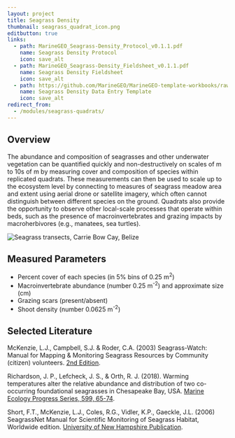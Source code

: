 ```yaml
---
layout: project
title: Seagrass Density
thumbnail: seagrass_quadrat_icon.png
editbutton: true
links:
  - path: MarineGEO_Seagrass-Density_Protocol_v0.1.1.pdf
    name: Seagrass Density Protocol
    icon: save_alt
  - path: MarineGEO_Seagrass-Density_Fieldsheet_v0.1.1.pdf
    name: Seagrass Density Fieldsheet
    icon: save_alt
  - path: https://github.com/MarineGEO/MarineGEO-template-workbooks/raw/master/seagrass-density/MarineGEO_Seagrass-Density_Data-Entry-Template.xlsx
    name: Seagrass Density Data Entry Template
    icon: save_alt
redirect_from:
  - /modules/seagrass-quadrats/
---
```


## Overview
The abundance and composition of seagrasses and other underwater vegetation can be quantified quickly and non-destructively on scales of m to 10s of m by measuring cover and composition of species within replicated quadrats. These measurements can then be used to scale up to the ecosystem level by connecting to measures of seagrass meadow area and extent using aerial drone or satellite imagery, which often cannot distinguish between different species on the ground. Quadrats also provide the opportunity to observe other local-scale processes that operate within beds, such as the presence of macroinvertebrates and grazing impacts by macroherbivores (e.g., manatees, sea turtles).

![Seagrass transects, Carrie Bow Cay, Belize]({{site.baseurl}}/assets/modules/seagrass-density/seagrass_quadrats_landing_page.jpg)

## Measured Parameters
  - Percent cover of each species (in 5% bins of 0.25 m<sup>2</sup>)
  - Macroinvertebrate abundance (number 0.25 m<sup>-2</sup>) and approximate size (cm)
  - Grazing scars (present/absent)
  - Shoot density (number 0.0625 m<sup>-2</sup>)


## Selected Literature
McKenzie, L.J., Campbell, S.J. & Roder, C.A. (2003) Seagrass-Watch: Manual for Mapping & Monitoring Seagrass Resources by Community (citizen) volunteers. [2nd Edition](http://www.seagrasswatch.org/Methods/Manuals/SeagrassWatch_monitoring_guidelines_2ndEdition.pdf).

Richardson, J. P., Lefcheck, J. S., & Orth, R. J. (2018). Warming temperatures alter the relative abundance and distribution of two co-occurring foundational seagrasses in Chesapeake Bay, USA. [Marine Ecology Progress Series, 599, 65-74](http://www.seagrassnet.org/sites/default/files/SeagrassNet_Manual_2006_Worldwide.pdf).

Short,  F.T.,  McKenzie,  L.J.,  Coles,  R.G.,  Vidler,  K.P., Gaeckle,  J.L.  (2006) SeagrassNet   Manual   for   Scientific   Monitoring   of   Seagrass   Habitat,  Worldwide edition. [University of New Hampshire Publication](http://www.seagrassnet.org/sites/default/files/SeagrassNet_Manual_2006_Worldwide.pdf).
